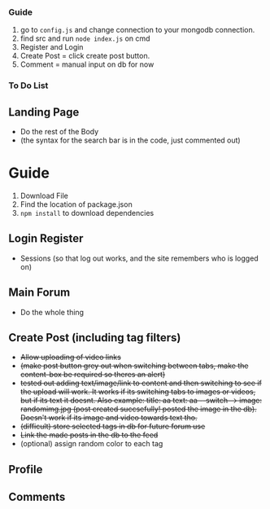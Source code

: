 ### Guide 
 1. go to `config.js` and change connection to your mongodb connection.
 2. find src and run `node index.js` on cmd
 3. Register and Login
 4. Create Post = click create post button.
 5. Comment = manual input on db for now
 
 ### To Do List
  ## Landing Page
  - Do the rest of the Body
  - (the syntax for the search bar is in the code, just commented out)
  # Guide
  1. Download File
  2. Find the location of package.json
  3. `npm install` to download dependencies
 
  ## Login Register
  - Sessions (so that log out works, and the site remembers who is logged on)
 
  ## Main Forum
  - Do the whole thing
 
  ## Create Post (including tag filters)
  - ~~Allow uploading of video links~~
  - ~~(make post button grey out when switching between tabs, make the content-box be required so theres an alert)~~
  - ~~tested out adding text/image/link to content and then switching to see if the upload will work. It works if its switching tabs to images or videos, but if its text it doesnt. Also example: title: aa text: aa --switch-->  image: randomimg.jpg (post created succsefully! posted the image in the db). Doesn't work if its image and video towards text tho.~~
  - ~~(difficult) store selected tags in db for future forum use~~
  - ~~Link the made posts in the db to the feed~~
  - (optional) assign random color to each tag
 
  ## Profile
  ## Comments
